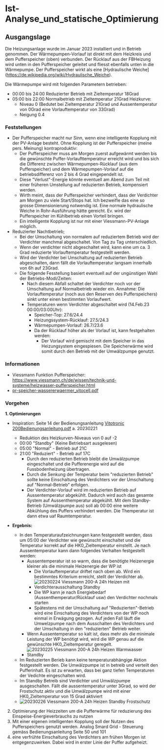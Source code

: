 # Ist-Analyse_und_statische_Optimierung

## Ausgangslage

Die Heizungsanlage wurde im Januar 2023 installiert und in Betrieb genommen. Der Wärmepumpen-Vorlauf ist direkt mit dem Heizkreis und dem Pufferspeicher (oben) verbunden. Der Rücklauf aus der FBHeizung wird unten in den Pufferspeicher geleitet und fliesst ebenfalls unten in die Wärmepumpe. Der Pufferspeicher wirkt als eine [Hydraulische Weiche] (https://de.wikipedia.org/wiki/Hydraulische_Weiche).

Die Wärmepumpe wird mit folgenden Parametern betrieben:
- 00:00 bis 24:00 Reduzierter Betrieb mit Zieltemperatur 18Grad
- 05:00 bis 22:00 Normalbetrieb mit Zieltemperatur 21Grad
Heizkurve:
  - Niveau 0 (Bedutet bei Zieltemperatur 21Grad und Aussentemperatur von 0Grad eine Vorlauftemperatur von 33Grad)
  - Neigung 0.4

### Feststellungen

- Der Pufferspeicher macht nur Sinn, wenn eine intelligente Kopplung mit der PV-Anlage besteht. Ohne Kopplung ist der Pufferspeicher (meine pers. Meinung) kontraproduktiv:
  - Der Pufferspeicher muss am Morgen zuerst aufgewärmt werden bis die gewünschte Puffer-Vorlaufttemperatrur erreicht wird und bis sich die Differenz zwischen Wärmepumpen-Rücklauf (aus dem Pufferspeicher) und dem Wärmepumpen-Vorlauf auf die betriebsdifferenz von 2 bis 4 Grad eingependelt ist.
  - Diese "Verlust"-Energie könnte eventuell am Abend zum Teil mit einer früheren Umstellung auf reduzierten Betrieb, kompensiert werden.
  - Wirth meint, dass der Pufferspeicher verhindert, dass der Verdichter am Morgen zu viele Start/Stops hat. Ich bezweifle das eine so grosse Dimensionierung notwendig ist. Eine normale hydraulische Weiche in Rohr-Ausführung hätte gereicht. Ev. wird der Pufferspeicher im Kühlbetrieb einen Vorteil bringen.
  - Ein intelligente Kopplung ist nur mit einer Viessmann-PV-Anlage möglich.
- Reduzierter Nachtbetrieb;
  - Bei der Umschaltung von normalem auf reduziertem Betrieb wird der Verdichter manchmal abgeschaltet. Von Tag zu Tag unterschiedlich. 
  - Wenn der verdichter nicht abgeschaltet wird, kann eine um ca. 3 Grad reduzierte Vorlauftemperatur festgestellt werden. 
  - Wird der Verdichter bei Umschaltung auf reduzierten Betrieb abgeschalten, dann fällt die Vorlauftemperatur langsam innerhalb von 6h auf 23Grad.
  - Die folgende Fesstellung basiert eventuell auf der ungünstigen Wahl der Betriebs-Modi/Zeiten:
    - Nach diesem Abfall schaltet der Verdichter noch vor der Umschaltung auf Normalbetrieb wieder ein. Annahme: Die Vorlauftemperatur (noch aus den Reserven des Pufferspeichers) sinkt unter einen bestimmten Vorlaufwert.
    - Temperaturen wenn Verdichter abgeschaltet wird (14.Feb.23 00:00/03:00Uhr): 
      - Speicher-Top: 27.6/24.4
      - Heizungssystem-Rücklauf: 27.5/24.3
      - Wärmepumpen-Vorlauf: 26.7/23.6
      - Da der Rücklauf höher als der Vorlauf ist, kann festgehalten werden: 
        - Der Vorlauf wird gemischt mit dem Speicher in das Heizungsystem eingespiesen. Die Speicherwärme wird somit durch den Betrieb mit der Umwälzpumpe genutzt.

### Informationen
- Viessmann Funktion Pufferspeicher: https://www.viessmann.ch/de/wissen/technik-und-systeme/heizwasser-pufferspeicher.html
- [pr-speicher-wassererwaermer_vitocell.pdf](https://github.com/mktech-gh/SmartHome-and-IoT/files/10737146/pr-speicher-wassererwaermer_vitocell.pdf)

### Vorgehen

__1. Optimierungen__ 
- Inspiration: Seite 14 der Bedienungsanleitung [Vitotronic 200Bedienungsanleitung.pdf](https://github.com/mktech-gh/SmartHome-and-IoT/files/10737513/Vitotronic.200Bedienungsanleitung.pdf)
  a. 20230221
  - Reduktion des Heizkurven-Niveaus von 0 auf -2
  - 00:00 "Standby" (Keine Betriebsart ausgelesen)
  - 05:00 "Normal" - Betrieb auf 21C
  - 21:00 "Reduziert" - Betrieb auf 17C
    - Durch den reduzierten Betrieb bleibt die Umwälzpumpe eingeschaltet und die Pufferenergie wird auf die Fussbodenheizung übertragen.
    - Durch die Senkung der Temperatur beim "reduzierten Betrieb" sollte keine Einschaltung des Verdichters vor der Umschaltung auf "Normal-Betrieb" erfolgen.
    - Der Verdichter-Vorlauf wird im reduzierten Betrieb auf Aussentemperatur abgekühlt. Dadurch wird auch das gesamte System auf Aussenthemperatur abgekühlt. Mit dem Standby-Betrieb (Umwälzpumpe aus) soll ab 00:00 eine weitere Abkühlung des Puffers verhindert werden. Die Themperatur ist dann etwa uaf Raumtemperatur.

 - __Ergebnis:__
  
    - In den Temperaturaufzeichnungen kann festgestellt werden, dass um 05:00 der Verdichter wie gewünscht einschaltet und die Temperatur korrekt auf die HK0_Zieltemperatur einstellt. Je nach Aussentemperatur kann dann folgendes Verhalten festgestellt werden:
      - Aussentemperatur ist so warm, dass die benötigte Heizenergie kleiner als die minimale Heizenergie der WP ist
        - Die Vorlauftemperatur driftet nach oben ab. Wird ein bestimmtes Kriterium erreicht, stellt der Verdichter ab.
        - ![20230224 Viessmann 200-A 24h Heizen mit Verdichterausschaltung Standby ](https://user-images.githubusercontent.com/102212594/221433771-465104e4-09b7-4b4b-aebf-3aa217598dd5.png)
        - Die WP kann je nach Energiebedarf (Aussenthemperatur/Rücklauf usw) den Verdichter nochmals starten
        - Spätestens mit der Umschaltung auf "Reduzierten"-Betrieb wird eine Einschaltung des Verdichters von der WP noch einmal in Erwägung gezogen. Auf jeden Fall läuft die Umwelzpumpe nach dem Ausschalten des Verdichters und der Umschaltung in den "reduzierten" Betrieb weiter.
      - Wenn Aussentemperatur so kalt ist, dass mehr als die minimale Leistung der WP benötigt wird, wird die WP genau auf die gewünschte HK0_Zieltemperatur geregelt.
      - ![20230225 Viessmann 200-A 24h Heizen Warmwasser Standby  ](https://user-images.githubusercontent.com/102212594/221435098-3bc5c98e-79bc-4266-9a65-7d2ae610f6ca.png)
     - Im Reduzierten Berieb kann keine temperaturabhängige Aktion festgestellt werden. Die Umwälzpumpe ist in betreib und verteilt den Pufferinhalt. Es ist zu erwarten, dass bei ganz tiefen Temperaturen der Vedichte eingeschalten wird.
     - Im Standby Betreib sind Verdichter und Umwälzpumpe ausgeschalten. Fällt die aussentemperatur unter 3Grad, so wird der Frostschutz aktiv und die Umwälzpumpe wird mit einer HK0_Zieltemperatur von 15 Grad aktiviert
      - ![20230226 Viessmann 200-A 24h Heizen Standby Frostschutz ](https://user-images.githubusercontent.com/102212594/221435357-e3aa56ed-d3d5-4e73-9961-06e1bcae5b95.png)
   

2. Optimierung der Heizzeiten um die Pufferwärme für reduzierung des Einspeise-Energieverbrauchs zu nutzen
3. Mit einer eigenen intelligenten Kopplung soll der Nutzen des Pufferspeichers genutzt werden. Analog Smard Grid - Steuerung gemäss Bedienungsanleitung Seite 50 und 101 
4. eine verfrühte Einschaltung des Verdichters am frühen Morgen ist entgegenzuwirken. Dabei wird in erster Linie der Puffer aufgeheizt.


